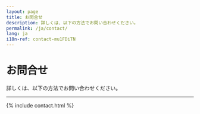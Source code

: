 ```yaml
---
layout: page
title: お問合せ
description: 詳しくは、以下の方法でお問い合わせください。
permalink: /ja/contact/
lang: ja
i18n-ref: contact-mu1FDiTN
---
```


# お問合せ

詳しくは、以下の方法でお問い合わせください。

<hr>

{% include contact.html %}
